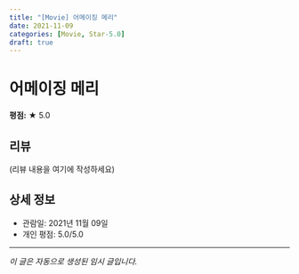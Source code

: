 ```yaml
---
title: "[Movie] 어메이징 메리"
date: 2021-11-09
categories: [Movie, Star-5.0]
draft: true
---
```


# 어메이징 메리

**평점:** ★ 5.0

## 리뷰

(리뷰 내용을 여기에 작성하세요)

## 상세 정보

- 관람일: 2021년 11월 09일
- 개인 평점: 5.0/5.0

---

*이 글은 자동으로 생성된 임시 글입니다.*
